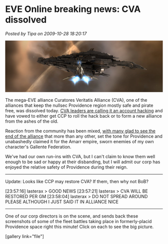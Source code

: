 # EVE Online breaking news: CVA dissolved

*Posted by Tipa on 2009-10-28 18:20:17*

![Random EVE screenie that has nothing to do with this story. But cool Titan, eh?](../uploads/2009/10/ExeFile-2009-09-13-11-23-00-48.jpg "Random EVE screenie that has nothing to do with this story. But cool Titan, eh?")

The mega-EVE alliance Curatores Veritatis Alliance (CVA), one of the alliances that keep the nullsec Providence region mostly safe and pirate free, was dissolved today. [CVA leaders are calling it an account hacking](http://www.eveonline.com/ingameboard.asp?a=topic&threadID=1205265) and have vowed to either get CCP to roll the hack back or to form a new alliance from the ashes of the old.

Reaction from the community has been mixed, [with many glad to see the end of the alliance](http://www.eveonline.com/ingameboard.asp?a=topic&threadID=1205168) that more than any other, set the tone for Providence and unabashedly claimed it for the Amarr empire, sworn enemies of my own character's Gallente Federation.

We've had our own run-ins with CVA, but I can't claim to know them well enough to be sad or happy at their disbanding, but I will admit our corp has enjoyed the relative safety of Providence during their reign.

---

Update: Looks like CCP may restore CVA? If them, then why not BoB?

[23:57:16] lasterax > GOOD NEWS
[23:57:21] lasterax > CVA WILL BE RESTORED PER GM
[23:58:04] lasterax > DO NOT SPREAD AROUND PLEASE ALTHOUGH I JUST SAID IT IN ALLIANCE NICE

----

One of our corp directors is on the scene, and sends back these screenshots of some of the fleet battles taking place in formerly-placid Providence space right this minute! Click on each to see the big picture.

[gallery link="file"]
